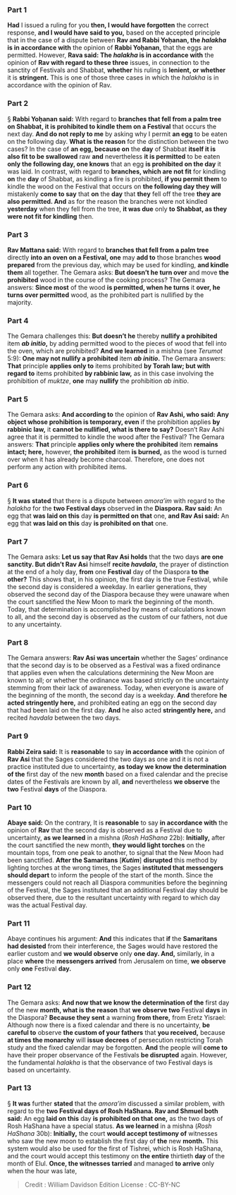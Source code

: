 
### Part 1
<b>Had</b> I issued a ruling for you <b>then, I would have forgotten</b> the correct response, <b>and I would have said to you,</b> based on the accepted principle that in the case of a dispute between <b>Rav and Rabbi Yoḥanan, the <i>halakha</i> is in accordance with</b> the opinion of <b>Rabbi Yoḥanan,</b> that the eggs are permitted. However, <b>Rava said: The <i>halakha</i> is in accordance with</b> the opinion of <b>Rav with regard to these three</b> issues, in connection to the sanctity of Festivals and Shabbat, <b>whether</b> his ruling is <b>lenient, or whether</b> it is <b>stringent.</b> This is one of those three cases in which the <i>halakha</i> is in accordance with the opinion of Rav.

### Part 2
§ <b>Rabbi Yoḥanan said:</b> With regard to <b>branches that fell from a palm tree on Shabbat, it is prohibited to kindle them on a Festival</b> that occurs the next day. <b>And do not reply to me</b> by asking why I permit <b>an egg</b> to be eaten on the following day. <b>What is the reason</b> for the distinction between the two cases? In the case of <b>an egg, because on</b> the <b>day</b> of Shabbat <b>itself it is also fit to be swallowed</b> raw <b>and</b> nevertheless <b>it is permitted</b> to be eaten <b>only the following day, one knows</b> that an egg <b>is prohibited on the day</b> it was laid. In contrast, with regard to <b>branches, which are not fit</b> for kindling <b>on</b> the <b>day</b> of Shabbat, as kindling a fire is prohibited, <b>if you permit them</b> to kindle the wood on the Festival that occurs on <b>the following day they will</b> mistakenly <b>come to say</b> that <b>on</b> the <b>day</b> that <b>they</b> fell off the tree <b>they are also permitted. And</b> as for the reason the branches were not kindled <b>yesterday</b> when they fell from the tree, <b>it was due</b> only <b>to Shabbat, as they were not fit for kindling</b> then.

### Part 3
<b>Rav Mattana said:</b> With regard to <b>branches that fell from a palm tree</b> directly <b>into an oven on a Festival, one</b> may <b>add to</b> those branches <b>wood prepared</b> from the previous day, which may be used for kindling, <b>and kindle them</b> all together. The Gemara asks: <b>But doesn’t he turn over</b> and move <b>the prohibited</b> wood in the course of the cooking process? The Gemara answers: <b>Since most</b> of the wood <b>is permitted, when he turns</b> it <b>over, he turns over permitted</b> wood, as the prohibited part is nullified by the majority.

### Part 4
The Gemara challenges this: <b>But doesn’t he</b> thereby <b>nullify a prohibited</b> item <b><i>ab initio</i>,</b> by adding permitted wood to the pieces of wood that fell into the oven, which are prohibited? <b>And we learned</b> in a mishna (see <i>Terumot</i> 5:9): <b>One may not nullify a prohibited</b> item <b><i>ab initio</i>.</b> The Gemara answers: <b>That</b> principle <b>applies only to</b> items prohibited <b>by Torah law; but with regard to</b> items prohibited <b>by rabbinic law,</b> as in this case involving the prohibition of <i>muktze</i>, <b>one</b> may <b>nullify</b> the prohibition <i>ab initio</i>.

### Part 5
The Gemara asks: <b>And according to</b> the opinion of <b>Rav Ashi, who said: Any object whose prohibition is temporary, even</b> if the prohibition applies <b>by rabbinic law,</b> it <b>cannot be nullified, what is there to say?</b> Doesn’t Rav Ashi agree that it is permitted to kindle the wood after the Festival? The Gemara answers: <b>That</b> principle <b>applies only where the prohibited</b> item <b>remains intact; here,</b> however, <b>the prohibited</b> item <b>is burned,</b> as the wood is turned over when it has already become charcoal. Therefore, one does not perform any action with prohibited items.

### Part 6
§ <b>It was stated</b> that there is a dispute between <i>amora’im</i> with regard to the <i>halakha</i> for the <b>two Festival days</b> observed <b>in</b> the <b>Diaspora. Rav said:</b> An egg that <b>was laid on this</b> day <b>is permitted on that</b> one, <b>and Rav Asi said:</b> An egg that <b>was laid on this</b> day <b>is prohibited on that</b> one.

### Part 7
The Gemara asks: <b>Let us say that Rav Asi holds</b> that the two days <b>are one sanctity. But didn’t Rav Asi</b> himself <b>recite <i>havdala</i>,</b> the prayer of distinction at the end of a holy day, <b>from</b> one <b>Festival</b> day of the Diaspora <b>to the other?</b> This shows that, in his opinion, the first day is the true Festival, while the second day is considered a weekday. In earlier generations, they observed the second day of the Diaspora because they were unaware when the court sanctified the New Moon to mark the beginning of the month. Today, that determination is accomplished by means of calculations known to all, and the second day is observed as the custom of our fathers, not due to any uncertainty.

### Part 8
The Gemara answers: <b>Rav Asi was uncertain</b> whether the Sages’ ordinance that the second day is to be observed as a Festival was a fixed ordinance that applies even when the calculations determining the New Moon are known to all; or whether the ordinance was based strictly on the uncertainty stemming from their lack of awareness. Today, when everyone is aware of the beginning of the month, the second day is a weekday. <b>And</b> therefore <b>he acted stringently here,</b> and prohibited eating an egg on the second day that had been laid on the first day. <b>And</b> he also acted <b>stringently here,</b> and recited <i>havdala</i> between the two days.

### Part 9
<b>Rabbi Zeira said:</b> It is <b>reasonable</b> to say <b>in accordance with</b> the opinion of <b>Rav Asi</b> that the Sages considered the two days as one and it is not a practice instituted due to uncertainty, <b>as today we know the determination of the</b> first day of the new <b>month</b> based on a fixed calendar and the precise dates of the Festivals are known by all, <b>and</b> nevertheless <b>we observe</b> the <b>two</b> Festival <b>days</b> of the Diaspora.

### Part 10
<b>Abaye said:</b> On the contrary, It is <b>reasonable</b> to say <b>in accordance with</b> the opinion of <b>Rav</b> that the second day is observed as a Festival due to uncertainty, <b>as we learned</b> in a mishna (<i>Rosh HaShana</i> 22b): <b>Initially,</b> after the court sanctified the new month, <b>they would light torches</b> on the mountain tops, from one peak to another, to signal that the New Moon had been sanctified. <b>After the Samaritans</b> [<b><i>Kutim</i></b>] <b>disrupted</b> this method by lighting torches at the wrong times, the Sages <b>instituted that messengers should depart</b> to inform the people of the start of the month. Since the messengers could not reach all Diaspora communities before the beginning of the Festival, the Sages instituted that an additional Festival day should be observed there, due to the resultant uncertainty with regard to which day was the actual Festival day.

### Part 11
Abaye continues his argument: <b>And</b> this indicates that <b>if</b> the <b>Samaritans had desisted</b> from their interference, the Sages would have restored the earlier custom and <b>we would observe</b> only <b>one day. And,</b> similarly, in a place <b>where</b> the <b>messengers arrived</b> from Jerusalem on time, <b>we observe</b> only <b>one</b> Festival <b>day.</b>

### Part 12
The Gemara asks: <b>And now that we know the determination of the</b> first day of the new <b>month, what is the reason</b> that <b>we observe two</b> Festival <b>days</b> in the Diaspora? <b>Because they sent</b> a warning <b>from there,</b> from Eretz Yisrael: Although now there is a fixed calendar and there is no uncertainty, <b>be careful to</b> observe <b>the custom of your fathers</b> that <b>you received,</b> because <b>at times the monarchy</b> will <b>issue decrees</b> of persecution restricting Torah study and the fixed calendar may be forgotten. <b>And</b> the people will <b>come to</b> have their proper observance of the Festivals <b>be disrupted</b> again. However, the fundamental <i>halakha</i> is that the observance of two Festival days is based on uncertainty.

### Part 13
§ <b>It was</b> further <b>stated</b> that the <i>amora’im</i> discussed a similar problem, with regard to the <b>two Festival days of Rosh HaShana. Rav and Shmuel both said:</b> An egg <b>laid on this</b> day <b>is prohibited on that one,</b> as the two days of Rosh HaShana have a special status. <b>As we learned</b> in a mishna (<i>Rosh HaShana</i> 30b): <b>Initially,</b> the court <b>would accept testimony of</b> witnesses who saw the new moon to establish the first day of <b>the</b> new <b>month.</b> This system would also be used for the first of Tishrei, which is Rosh HaShana, and the court would accept this testimony on <b>the entire</b> thirtieth <b>day</b> of the month of Elul. <b>Once, the witnesses tarried</b> and managed <b>to arrive</b> only when the hour was late,

>Credit : William Davidson Edition
>License : CC-BY-NC